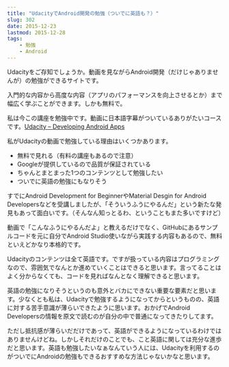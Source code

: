 ```yaml
---
title: "UdacityでAndroid開発の勉強（ついでに英語も？）"
slug: 302
date: 2015-12-23
lastmod: 2015-12-28
tags: 
    - 勉強
    - Android
---
```


Udacityをご存知でしょうか。動画を見ながらAndroid開発（だけじゃありませんが）の勉強ができるサイトです。

入門的な内容から高度な内容（アプリのパフォーマンスを向上させるとか）まで幅広く学ぶことができます。しかも無料で。

私は今この講座を勉強中です。動画に日本語字幕がついているありがたいコースです。<a href="https://www.udacity.com/course/developing-android-apps--ud853">Udacity &#8211; Developing Android Apps</a>

私がUdacityの動画で勉強している理由はいくつかあります。

<ul>
<li>無料で見れる（有料の講座もあるので注意）</li>
<li>Googleが提供しているので品質が保証されている</li>
<li>ちゃんとまとまった1つのコンテンツとして勉強したい</li>
<li>ついでに英語の勉強にもなりそう</li>
</ul>

すでにAndroid Development for BeginnerやMaterial Desgin for Android Developersなどを受講しましたが、「そういうふうにやるんだ」という新たな発見もあって面白いです。（そんなん知っとるわ、ということもまた多いですけど）

動画で「こんなふうにやるんだよ」と教えるだけでなく、GitHubにあるサンプルコードを元に自分でAndroid Studio使いながら実践する内容もあるので、無料といえどかなり本格的です。

Udacityのコンテンツは全て英語です。ですが扱っている内容はプログラミングなので、雰囲気でなんとか進めていくことはできると思います。言ってることはよく分からなくても、コードを見ればなんとなく理解できると思います。

英語の勉強になりそうというのも意外とバカにできない重要な要素だと思います。少なくとも私は、Udacityで勉強するようになってからというものの、英語に対する苦手意識が薄らいできたように思います。おかげでAndroid Developersの情報を原文で読むのが自分の中で普通になってきたりしてます。

ただし抵抗感が薄らいだだけであって、英語ができるようになっているわけではありませんけどね。しかしそれだけのことでも、こと英語に関しては充分な進歩だと思います。英語も勉強したいなぁなんていう人には、Udacityを利用するのがついでにAndroidの勉強もできるおすすめな方法じゃないかなと思います。


  